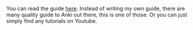 You can read the guide [here](https://leananki.com/how-to-use-anki-tutorial/). Instead of writing my own guide, there are many quality guide to Anki out there, this is one of those. Or you can just simply find any tutorials on Youtube.